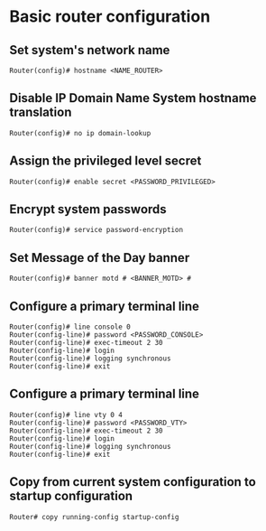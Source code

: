 # Basic router configuration

## Set system's network name

    Router(config)# hostname <NAME_ROUTER>

## Disable IP Domain Name System hostname translation

    Router(config)# no ip domain-lookup

## Assign the privileged level secret

    Router(config)# enable secret <PASSWORD_PRIVILEGED>

## Encrypt system passwords

    Router(config)# service password-encryption

## Set Message of the Day banner

    Router(config)# banner motd # <BANNER_MOTD> #

## Configure a primary terminal line

    Router(config)# line console 0
    Router(config-line)# password <PASSWORD_CONSOLE>
    Router(config-line)# exec-timeout 2 30
    Router(config-line)# login
    Router(config-line)# logging synchronous
    Router(config-line)# exit

## Configure a primary terminal line

    Router(config)# line vty 0 4
    Router(config-line)# password <PASSWORD_VTY>
    Router(config-line)# exec-timeout 2 30
    Router(config-line)# login
    Router(config-line)# logging synchronous
    Router(config-line)# exit

## Copy from current system configuration to startup configuration

    Router# copy running-config startup-config
